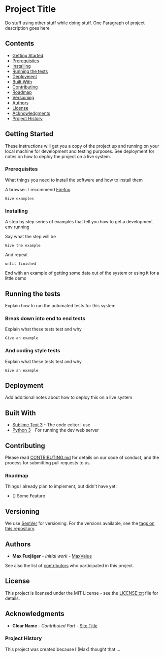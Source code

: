 # Project Title

Do stuff using other stuff while doing stuff. One Paragraph of project description goes here

## Contents
* [Getting Started](#getting-started)
*    [Prerequisites](#prerequisites)
*    [Installing](#installing)
* [Running the tests](#running-the-tests)
* [Deployment](#deployment)
* [Built With](#built-with)
* [Contributing](#contributing)
*    [Roadmap](#roadmap)
* [Versioning](#versioning)
* [Authors](#authors)
* [License](#license)
* [Acknowledgments](#acknowledgments)
*    [Project History](#project-history)

## Getting Started

These instructions will get you a copy of the project up and running on your local machine for development and testing purposes. See deployment for notes on how to deploy the project on a live system.

### Prerequisites

What things you need to install the software and how to install them

A browser. I recommend [Firefox](https://www.mozilla.org/en-US/firefox/new/).

```
Give examples
```

### Installing

A step by step series of examples that tell you how to get a development env running

Say what the step will be

```
Give the example
```

And repeat

```
until finished
```

End with an example of getting some data out of the system or using it for a little demo

## Running the tests

Explain how to run the automated tests for this system

### Break down into end to end tests

Explain what these tests test and why

```
Give an example
```

### And coding style tests

Explain what these tests test and why

```
Give an example
```

## Deployment

Add additional notes about how to deploy this on a live system

## Built With

* [Sublime Text 3](https://www.sublimetext.com/) - The code editor I use
* [Python 3](https://www.sublimetext.com/) - For running the dev web server

## Contributing

Please read [CONTRIBUTING.md](https://gist.github.com/PurpleBooth/b24679402957c63ec426) for details on our code of conduct, and the process for submitting pull requests to us.

### Roadmap
Things I already plan to implement, but didn't have yet:
- [] Some Feature

## Versioning

We use [SemVer](http://semver.org/) for versioning. For the versions available, see the [tags on this repository](https://github.com/your/project/tags).

## Authors

* **Max Fuxjäger** - *Initial work* - [MaxValue](https://github.com/MaxValue)

See also the list of [contributors](https://github.com/your/project/contributors) who participated in this project.

## License

This project is licensed under the MIT License - see the [LICENSE.txt](LICENSE.txt) file for details.

## Acknowledgments

* **Clear Name** - *Contributed Part* - [Site Title](Link)

### Project History
This project was created because I (Max) thought that ...
